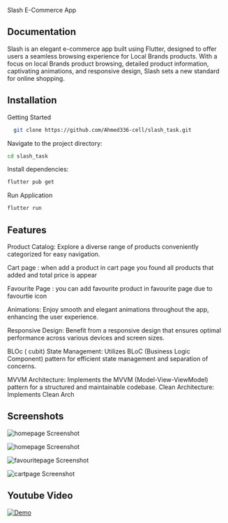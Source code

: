 Slash E-Commerce App



## Documentation

Slash is an elegant e-commerce app built using Flutter, designed to offer users a seamless browsing experience for Local Brands products. With a focus on local Brands product browsing, detailed product information, captivating animations, and responsive design, Slash sets a new standard for online shopping.


## Installation
Getting Started

```bash
  git clone https://github.com/Ahmed336-cell/slash_task.git
```

Navigate to the project directory:
```bash
cd slash_task
```

Install dependencies:
```bash
flutter pub get
```
Run Application
```bash
flutter run  
```

## Features

Product Catalog: Explore a diverse range of products conveniently categorized for easy navigation.

Cart page : when add a product in cart page you found all products that added and total price is appear

Favourite Page : you can add favourite product in favourite page due to favourtie icon

Animations: Enjoy smooth and elegant animations throughout the app, enhancing the user experience.

Responsive Design: Benefit from a responsive design that ensures optimal performance across various devices and screen sizes.

BLOc ( cubit) State Management: Utilizes BLoC (Business Logic Component) pattern for efficient state management and separation of concerns.

MVVM Architecture: Implements the MVVM (Model-View-ViewModel) pattern for a structured and maintainable codebase.
Clean Architecture: Implements Clean Arch 

## Screenshots

![homepage Screenshot](https://github.com/Ahmed336-cell/slash_task/blob/main/slash_task/homepage.png)


![homepage Screenshot](https://github.com/Ahmed336-cell/slash_task/blob/main/slash_task/homepageloved.png)

![favouritepage Screenshot](https://github.com/Ahmed336-cell/slash_task/blob/main/slash_task/favouritepage.png)

![cartpage Screenshot](https://github.com/Ahmed336-cell/slash_task/blob/main/slash_task/cartpage.png)


## Youtube Video
[![Demo](https://img.youtube.com/vi/96xVEBno9Rk/0.jpg)](https://youtube.com/shorts/96xVEBno9Rk?feature=share)
